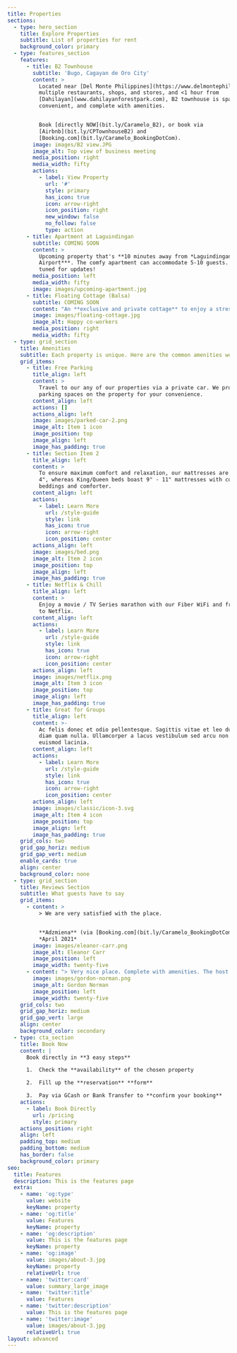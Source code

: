 ```yaml
---
title: Properties
sections:
  - type: hero_section
    title: Explore Properties
    subtitle: List of properties for rent
    background_color: primary
  - type: features_section
    features:
      - title: B2 Townhouse
        subtitle: 'Bugo, Cagayan de Oro City'
        content: >
          Located near [Del Monte Philippines](https://www.delmontephil.com),
          multiple restaurants, shops, and stores, and <1 hour from
          [Dahilayan](www.dahilayanforestpark.com), B2 townhouse is spacious,
          convenient, and complete with amenities.


          Book [directly NOW](bit.ly/Caramelo_B2), or book via
          [Airbnb](bit.ly/CPTownhouseB2) and
          [Booking.com](bit.ly/Caramelo_BookingDotCom).
        image: images/B2 view.JPG
        image_alt: Top view of business meeting
        media_position: right
        media_width: fifty
        actions:
          - label: View Property
            url: '#'
            style: primary
            has_icon: true
            icon: arrow-right
            icon_position: right
            new_window: false
            no_follow: false
            type: action
      - title: Apartment at Laguindingan
        subtitle: COMING SOON
        content: >
          Upcoming property that's **10 minutes away from *Laguindingan
          Airport***. The comfy apartment can accommodate 5-10 guests. Stay
          tuned for updates!
        media_position: left
        media_width: fifty
        image: images/upcoming-apartment.jpg
      - title: Floating Cottage (Balsa)
        subtitle: COMING SOON
        content: "An **exclusive and private cottage** to enjoy a stress-free and COVID-free getaway with your friends and family.\_*Balsa*'s are becoming more popular now that more people are looking for a **safe** **vacation** in the 'new normal'.\n\nIt's just you, your loved ones, and the sea.\n"
        image: images/floating-cottage.jpg
        image_alt: Happy co-workers
        media_position: right
        media_width: fifty
  - type: grid_section
    title: Amenities
    subtitle: Each property is unique. Here are the common amenities worth highlighting.
    grid_items:
      - title: Free Parking
        title_align: left
        content: >
          Travel to our any of our properties via a private car. We provide free
          parking spaces on the property for your convenience. 
        content_align: left
        actions: []
        actions_align: left
        image: images/parked-car-2.png
        image_alt: Item 1 icon
        image_position: top
        image_align: left
        image_has_padding: true
      - title: Section Item 2
        title_align: left
        content: >
          To ensure maximum comfort and relaxation, our mattresses are at least
          4", whereas King/Queen beds boast 9" - 11" mattresses with comfortable
          beddings and comforter.
        content_align: left
        actions:
          - label: Learn More
            url: /style-guide
            style: link
            has_icon: true
            icon: arrow-right
            icon_position: center
        actions_align: left
        image: images/bed.png
        image_alt: Item 2 icon
        image_position: top
        image_align: left
        image_has_padding: true
      - title: Netflix & Chill
        title_align: left
        content: >
          Enjoy a movie / TV Series marathon with our Fiber WiFi and free access
          to Netflix. 
        content_align: left
        actions:
          - label: Learn More
            url: /style-guide
            style: link
            has_icon: true
            icon: arrow-right
            icon_position: center
        actions_align: left
        image: images/netflix.png
        image_alt: Item 3 icon
        image_position: top
        image_align: left
        image_has_padding: true
      - title: Great for Groups
        title_align: left
        content: >-
          Ac felis donec et odio pellentesque. Sagittis vitae et leo duis ut
          diam quam nulla. Ullamcorper a lacus vestibulum sed arcu non odio
          euismod lacinia.
        content_align: left
        actions:
          - label: Learn More
            url: /style-guide
            style: link
            has_icon: true
            icon: arrow-right
            icon_position: center
        actions_align: left
        image: images/classic/icon-3.svg
        image_alt: Item 4 icon
        image_position: top
        image_align: left
        image_has_padding: true
    grid_cols: two
    grid_gap_horiz: medium
    grid_gap_vert: medium
    enable_cards: true
    align: center
    background_color: none
  - type: grid_section
    title: Reviews Section
    subtitle: What guests have to say
    grid_items:
      - content: >
          > We are very satisfied with the place.


          **Adzmiena** (via [Booking.com](bit.ly/Caramelo_BookingDotCom)),
          *April 2021*
        image: images/eleanor-carr.png
        image_alt: Eleanor Carr
        image_position: left
        image_width: twenty-five
      - content: "> Very nice place. Complete with amenities. The host was very accommodating and prompt in answering queries.\n\n**Nathaniel**\_(via\_[Airbnb](bit.ly/CPTownhouseB2)), *April 2021*\n"
        image: images/gordon-norman.png
        image_alt: Gordon Norman
        image_position: left
        image_width: twenty-five
    grid_cols: two
    grid_gap_horiz: medium
    grid_gap_vert: large
    align: center
    background_color: secondary
  - type: cta_section
    title: Book Now
    content: |
      Book directly in **3 easy steps**

      1.  Check the **availability** of the chosen property

      2.  Fill up the **reservation** **form**

      3.  Pay via GCash or Bank Transfer to **confirm your booking**
    actions:
      - label: Book Directly
        url: /pricing
        style: primary
    actions_position: right
    align: left
    padding_top: medium
    padding_bottom: medium
    has_border: false
    background_color: primary
seo:
  title: Features
  description: This is the features page
  extra:
    - name: 'og:type'
      value: website
      keyName: property
    - name: 'og:title'
      value: Features
      keyName: property
    - name: 'og:description'
      value: This is the features page
      keyName: property
    - name: 'og:image'
      value: images/about-3.jpg
      keyName: property
      relativeUrl: true
    - name: 'twitter:card'
      value: summary_large_image
    - name: 'twitter:title'
      value: Features
    - name: 'twitter:description'
      value: This is the features page
    - name: 'twitter:image'
      value: images/about-3.jpg
      relativeUrl: true
layout: advanced
---
```

